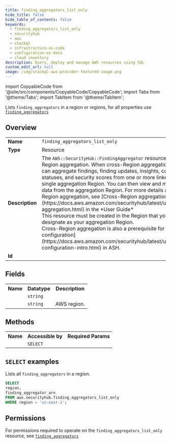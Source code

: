 ```yaml
---
title: finding_aggregators_list_only
hide_title: false
hide_table_of_contents: false
keywords:
  - finding_aggregators_list_only
  - securityhub
  - aws
  - stackql
  - infrastructure-as-code
  - configuration-as-data
  - cloud inventory
description: Query, deploy and manage AWS resources using SQL
custom_edit_url: null
image: /img/stackql-aws-provider-featured-image.png
---
```


import CopyableCode from '@site/src/components/CopyableCode/CopyableCode';
import Tabs from '@theme/Tabs';
import TabItem from '@theme/TabItem';

Lists <code>finding_aggregators</code> in a region or regions, for all properties use <a href="/services/serviceName/finding_aggregators/"><code>finding_aggregators</code></a>

## Overview
<table>
<tbody>
<tr><td><b>Name</b></td><td><code>finding_aggregators_list_only</code></td></tr>
<tr><td><b>Type</b></td><td>Resource</td></tr>
<tr><td><b>Description</b></td><td>The <code>AWS::SecurityHub::FindingAggregator</code> resource enables cross-Region aggregation. When cross-Region aggregation is enabled, you can aggregate findings, finding updates, insights, control compliance statuses, and security scores from one or more linked Regions to a single aggregation Region. You can then view and manage all of this data from the aggregation Region. For more details about cross-Region aggregation, see &#91;Cross-Region aggregation&#93;(https://docs.aws.amazon.com/securityhub/latest/userguide/finding-aggregation.html) in the *User Guide* <br />This resource must be created in the Region that you want to designate as your aggregation Region.<br />Cross-Region aggregation is also a prerequisite for using &#91;central configuration&#93;(https://docs.aws.amazon.com/securityhub/latest/userguide/central-configuration-intro.html) in ASH.</td></tr>
<tr><td><b>Id</b></td><td><CopyableCode code="aws.securityhub.finding_aggregators_list_only" /></td></tr>
</tbody>
</table>

## Fields
<table>
<tbody>
<tr><th>Name</th><th>Datatype</th><th>Description</th></tr><tr><td><CopyableCode code="finding_aggregator_arn" /></td><td><code>string</code></td><td></td></tr>
<tr><td><CopyableCode code="region" /></td><td><code>string</code></td><td>AWS region.</td></tr>
</tbody>
</table>

## Methods

<table>
<tbody>
  <tr>
    <th>Name</th>
    <th>Accessible by</th>
    <th>Required Params</th>
  </tr>
  <tr>
    <td><CopyableCode code="list_resources" /></td>
    <td><code>SELECT</code></td>
    <td><CopyableCode code="region" /></td>
  </tr>
</tbody>
</table>

## `SELECT` examples
Lists all <code>finding_aggregators</code> in a region.
```sql
SELECT
region,
finding_aggregator_arn
FROM aws.securityhub.finding_aggregators_list_only
WHERE region = 'us-east-1';
```


## Permissions

For permissions required to operate on the <code>finding_aggregators_list_only</code> resource, see <a href="/services/securityhub/finding_aggregators/#permissions"><code>finding_aggregators</code></a>

